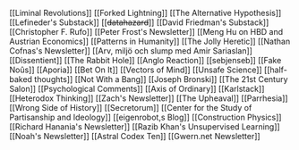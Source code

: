 [[Liminal Revolutions]]
[[Forked Lightning]]
[[The Alternative Hypothesis]]
[[Lefineder's Substack]]
[[~~datahazard~~]]
[[David Friedman's Substack]]
[[Christopher F. Rufo]]
[[Peter Frost's Newsletter]]
[[Meng Hu on HBD and Austrian Economics]]
[[Patterns in Humanity]]
[[The Jolly Heretic]]
[[Nathan Cofnas's Newsletter]]
[[Arv, miljö och slump med Amir Sariaslan]]
[[Dissentient]]
[[The Rabbit Hole]]
[[Anglo Reaction]]
[[sebjenseb]]
[[Fake Noûs]]
[[Aporia]]
[[Bet On It]]
[[Vectors of Mind]]
[[Unsafe Science]]
[[half-baked thoughts]]
[[Not With a Bang]]
[[Joseph Bronski]]
[[The 21st Century Salon]]
[[Psychological Comments]]
[[Axis of Ordinary]]
[[Karlstack]]
[[Heterodox Thinking]]
[[Zach's Newsletter]]
[[The Upheaval]]
[[Parrhesia]]
[[Wrong Side of History]]
[[Secretorum]]
[[Center for the Study of Partisanship and Ideology]]
[[eigenrobot,s Blog]]
[[Construction Physics]]
[[Richard Hanania's Newsletter]]
[[Razib Khan's Unsupervised Learning]]
[[Noah's Newsletter]]
[[Astral Codex Ten]]
[[Gwern.net Newsletter]]